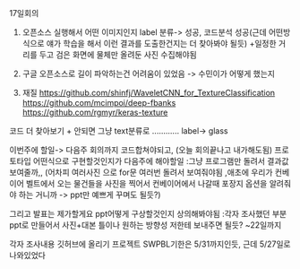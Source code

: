 
17일회의

1) 오픈소스 실행해서 어떤 이미지인지 label 분류-> 성공, 코드분석 성공(근데 어떤방식으로 얘가 학습을 해서 이런 결과를 도출한건지는 더 찾아봐야 될듯)
+일정한 거리를 두고 검은 화면에 물체만 올려둔 사진 수집해야됨

2) 구글 오픈소스로 길이 파악하는건 어려움이 있었음 -> 수민이가 어떻게 했는지

3) 재질
https://github.com/shinfj/WaveletCNN_for_TextureClassification
https://github.com/mcimpoi/deep-fbanks
https://github.com/rgmyr/keras-texture

코드 더 찾아보기 + 안되면 그냥 text분류로 ............
label-> 
glass 

이번주에 할일->  다음주 회의까지 코드합쳐야되고, (오늘 회의끝나고 내가해도됨)
프로토타입 어떤식으로 구현할것인지가 다음주에 해야할일
:그냥 프로그램만 돌려서 결과값 보여줄까,, (어차피 여러사진 으로 for문 여러번 돌려서 보여줘야됨 ,애초에 우리가 컨베이어 벨트에서 오는 물건들을 사진을 찍어서 컨베이어에서 나갈때 포장지 옵션을 알려줘야 하는 거니까 -> ppt만 예쁘게 꾸며도 될듯?)

그리고 발표는 제가할게요
ppt어떻게 구상할것인지 상의해봐야됨
:각자 조사했던 부분 ppt로 만들어서 사진+대본 틀이나 원하는 방향성 저한테 보내주면 될듯? ~22일까지

각자 조사내용 깃허브에 올리기
프로젝트 SWPBL기한은 5/31까지인듯, 근데 5/27일로 나와있었다
